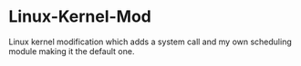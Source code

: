 # Linux-Kernel-Mod

Linux kernel modification which adds a system call and my own scheduling module making it the default one. 
